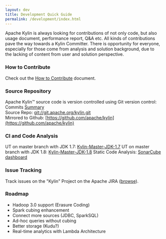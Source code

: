 ```yaml
---
layout: dev
title: Development Quick Guide
permalink: /development/index.html
---
```


Apache Kylin is always looking for contributions of not only code, but also usage document, performance report, Q&A etc. All kinds of contributions pave the way towards a Kylin Committer. There is opportunity for everyone, especially for those come from analysis and solution background, due to the lacking of content from user and solution perspective.

### How to Contribute
Check out the [How to Contribute](/development/howto_contribute.html) document.

### Source Repository
Apache Kylin™ source code is version controlled using Git version control:
Commits [Summary](https://git-wip-us.apache.org/repos/asf?p=kylin.git;a=summary)  
Source Repo: [git://git.apache.org/kylin.git](git://git.apache.org/kylin.git)  
Mirrored to Github: [https://github.com/apache/kylin](https://github.com/apache/kylin)

### CI and Code Analysis
UT on master branch with JDK 1.7: [Kylin-Master-JDK-1.7](https://builds.apache.org/job/Kylin-Master-JDK-1.7/) 
UT on master branch with JDK 1.8: [Kylin-Master-JDK-1.8](https://builds.apache.org/job/Kylin-Master-JDK-1.8/) 
Static Code Analysis: [SonarCube dashboard](https://builds.apache.org/analysis/overview?id=org.apache.kylin%3Akylin)

### Issue Tracking  
Track issues on the "Kylin" Project on the Apache JIRA ([browse](http://issues.apache.org/jira/browse/KYLIN)).

### Roadmap
- Hadoop 3.0 support (Erasure Coding)
- Spark cubing enhancement
- Connect more sources (JDBC, SparkSQL)
- Ad-hoc queries without cubing
- Better storage (Kudu?)
- Real-time analytics with Lambda Architecture
